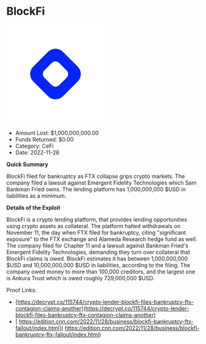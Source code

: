 # BlockFi
![BlockFi](/rektimages/BlockFi.png)
- Amount Lost: $1,000,000,000.00
- Funds Returned: $0.00
- Category: CeFi
- Date: 2022-11-28

**Quick Summary**

BlockFi filed for bankruptcy as FTX collapse grips crypto markets. The company filed a lawsuit against Emergent Fidelity Technologies which Sam Bankman Fried owns. The lending platform has 1,000,000,000 $USD in liabilities as a minimum.

  


 **Details of the Exploit**

BlockFi is a crypto lending platform, that provides lending opportunities using crypto assets as collateral. The platform halted withdrawals on November 11, the day when FTX filed for bankruptcy, citing "significant exposure" to the FTX exchange and Alameda Research hedge fund as well. The company filed for Chapter 11 and a lawsuit against Bankman Fried's Emergent Fidelity Technologies, demanding they turn over collateral that BlockFi claims is owed. BlockFi estimates it has between 1,000,000,000 $USD and 10,000,000,000 $USD in liabilities, according to the filing. The company owed money to more than 100,000 creditors, and the largest one is Ankura Trust which is owed roughly 729,000,000 $USD.


Proof Links:
- [https://decrypt.co/115744/crypto-lender-blockfi-files-bankruptcy-ftx-contagion-claims-another](https://decrypt.co/115744/crypto-lender-blockfi-files-bankruptcy-ftx-contagion-claims-another)
- [ https://edition.cnn.com/2022/11/28/business/blockfi-bankruptcy-ftx-fallout/index.html]( https://edition.cnn.com/2022/11/28/business/blockfi-bankruptcy-ftx-fallout/index.html)



